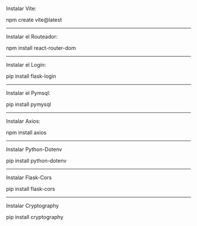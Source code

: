 Instalar Vite:

npm create vite@latest

---

Instalar el Routeador:

npm install react-router-dom

---

Instalar el Login:

pip install flask-login

---

Instalar el Pymsql:

pip install pymysql

---

Instalar Axios:

npm install axios

---

Instalar Python-Dotenv

pip install python-dotenv

---

Instalar Flask-Cors

pip install flask-cors

---

Instalar Cryptography

pip install cryptography
